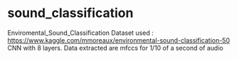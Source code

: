 # sound_classification
Enviromental_Sound_Classification
Dataset used : https://www.kaggle.com/mmoreaux/environmental-sound-classification-50
CNN with 8 layers.
Data extracted are mfccs for 1/10 of a second of audio
